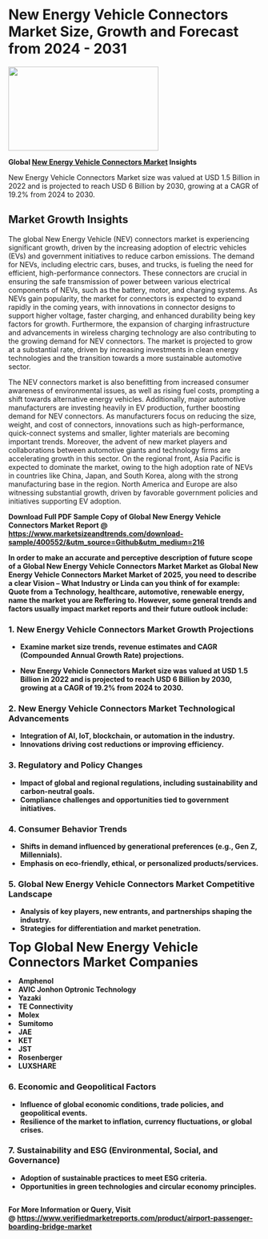 <H1>New Energy Vehicle Connectors Market Size, Growth and Forecast from 2024 - 2031</H1><img class="aligncenter size-medium wp-image-584254" src="https://thirdeyenews.in/wp-content/uploads/2024/09/Global-Market-Research-300x168.jpeg" alt="" width="300" height="168" /><p><strong>Global&nbsp;<a href="https://www.marketsizeandtrends.com/download-sample/400552/&amp;utm_source=Github&utm_medium=216">New Energy Vehicle Connectors Market</a> Insights</strong></p><p>New Energy Vehicle Connectors Market size was valued at USD 1.5 Billion in 2022 and is projected to reach USD 6 Billion by 2030, growing at a CAGR of 19.2% from 2024 to 2030.</p><p><h2>Market Growth Insights</h2> <p>The global New Energy Vehicle (NEV) connectors market is experiencing significant growth, driven by the increasing adoption of electric vehicles (EVs) and government initiatives to reduce carbon emissions. The demand for NEVs, including electric cars, buses, and trucks, is fueling the need for efficient, high-performance connectors. These connectors are crucial in ensuring the safe transmission of power between various electrical components of NEVs, such as the battery, motor, and charging systems. As NEVs gain popularity, the market for connectors is expected to expand rapidly in the coming years, with innovations in connector designs to support higher voltage, faster charging, and enhanced durability being key factors for growth. Furthermore, the expansion of charging infrastructure and advancements in wireless charging technology are also contributing to the growing demand for NEV connectors. The market is projected to grow at a substantial rate, driven by increasing investments in clean energy technologies and the transition towards a more sustainable automotive sector.</p> <p><strong></strong></p> <p>The NEV connectors market is also benefitting from increased consumer awareness of environmental issues, as well as rising fuel costs, prompting a shift towards alternative energy vehicles. Additionally, major automotive manufacturers are investing heavily in EV production, further boosting demand for NEV connectors. As manufacturers focus on reducing the size, weight, and cost of connectors, innovations such as high-performance, quick-connect systems and smaller, lighter materials are becoming important trends. Moreover, the advent of new market players and collaborations between automotive giants and technology firms are accelerating growth in this sector. On the regional front, Asia Pacific is expected to dominate the market, owing to the high adoption rate of NEVs in countries like China, Japan, and South Korea, along with the strong manufacturing base in the region. North America and Europe are also witnessing substantial growth, driven by favorable government policies and initiatives supporting EV adoption.</p> <p><strong></p><p><span class=""><strong>Download Full PDF Sample Copy of Global New Energy Vehicle Connectors Market Report</strong> @ <a href="https://www.marketsizeandtrends.com/download-sample/400552/&amp;utm_source=Github&utm_medium=216" target="_blank">https://www.marketsizeandtrends.com/download-sample/400552/&amp;utm_source=Github&utm_medium=216</a></span></p><p>In order to make an accurate and perceptive description of future scope of a Global&nbsp;New Energy Vehicle Connectors Market Market as Global&nbsp;New Energy Vehicle Connectors Market Market of 2025, you need to describe a clear Vision &ndash; What Industry or Linda can you think of for example: Quote from a Technology, healthcare, automotive, renewable energy, name the market you are Reffering to. However, some general trends and factors usually impact market reports and their future outlook include:</p><h3>1.&nbsp;<strong>New Energy Vehicle Connectors Market Growth Projections</strong></h3><ul><li>Examine market size trends, revenue estimates and CAGR (Compounded Annual Growth Rate) projections.</li><li><p>New Energy Vehicle Connectors Market size was valued at USD 1.5 Billion in 2022 and is projected to reach USD 6 Billion by 2030, growing at a CAGR of 19.2% from 2024 to 2030.</p></li></ul><h3>2.&nbsp;<strong>New Energy Vehicle Connectors Market Technological Advancements</strong></h3><ul><li>Integration of AI, IoT, blockchain, or automation in the industry.</li><li>Innovations driving cost reductions or improving efficiency.</li></ul><h3>3.&nbsp;<strong>Regulatory and Policy Changes</strong></h3><ul><li>Impact of global and regional regulations, including sustainability and carbon-neutral goals.</li><li>Compliance challenges and opportunities tied to government initiatives.</li></ul><h3>4.&nbsp;<strong>Consumer Behavior Trends</strong></h3><ul><li>Shifts in demand influenced by generational preferences (e.g., Gen Z, Millennials).</li><li>Emphasis on eco-friendly, ethical, or personalized products/services.</li></ul><h3>5.&nbsp;<strong>Global New Energy Vehicle Connectors Market Competitive Landscape</strong></h3><ul><li>Analysis of key players, new entrants, and partnerships shaping the industry.</li><li>Strategies for differentiation and market penetration.</li></ul><p data-pm-slice="1 1 []"><span style="color: inherit; font-family: inherit; font-size: 25px;">Top Global New Energy Vehicle Connectors Market Companies</span></p><div class="" data-test-id=""><p><li>Amphenol</li><li> AVIC Jonhon Optronic Technology</li><li> Yazaki</li><li> TE Connectivity</li><li> Molex</li><li> Sumitomo</li><li> JAE</li><li> KET</li><li> JST</li><li> Rosenberger</li><li> LUXSHARE</li></p></div><h3>6.&nbsp;<strong>Economic and Geopolitical Factors</strong></h3><ul><li>Influence of global economic conditions, trade policies, and geopolitical events.</li><li>Resilience of the market to inflation, currency fluctuations, or global crises.</li></ul><h3>7.&nbsp;<strong>Sustainability and ESG (Environmental, Social, and Governance)</strong></h3><ul><li>Adoption of sustainable practices to meet ESG criteria.</li><li>Opportunities in green technologies and circular economy principles.</li></ul><h2><strong style="font-size: 14px;">For More Information or Query, Visit @&nbsp;</strong><a style="background-color: #ffffff; font-size: 14px;" href="https://www.marketsizeandtrends.com/report/new-energy-vehicle-connectors-market/" target="_blank">https://www.verifiedmarketreports.com/product/airport-passenger-boarding-bridge-market</a></h2>
